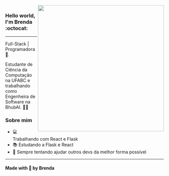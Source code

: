<img align="right" width="400" height="400" src="https://hum-systems.com/site/templates/images/jobs/software-developer-2.png">


### Hello world, I'm Brenda :octocat:
---
Full-Stack | Programadora :robot:.

Estudante de Ciência da Computação na UFABC e trabalhando como Engenheira de Software na BhubAI. :woman_technologist:

### Sobre mim
- 💻 Trabalhando com React e Flask
- 📚 Estudando a Flask e React
- 💜 Sempre tentando ajudar outros devs da melhor forma possível

---
#### Made with 💜 by Brenda

